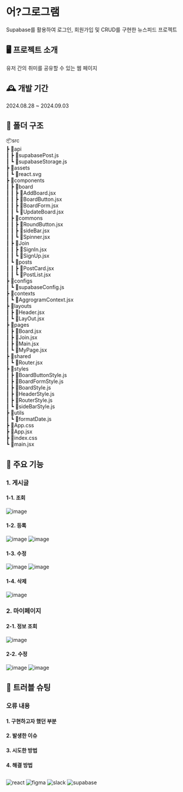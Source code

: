 # 어?그로그램

Supabase를 활용하여 로그인, 회원가입 및 CRUD를 구현한 뉴스피드 프로젝트

## 🖥️ 프로젝트 소개

유저 간의 취미를 공유할 수 있는 웹 페이지

## 🕰️ 개발 기간

2024.08.28 ~ 2024.09.03

## 📂 폴더 구조

📦src  
 ┣ 📂api  
 ┃ ┣ 📜supabasePost.js  
 ┃ ┗ 📜supabaseStorage.js  
 ┣ 📂assets  
 ┃ ┗ 📜react.svg  
 ┣ 📂components  
 ┃ ┣ 📂board  
 ┃ ┃ ┣ 📜AddBoard.jsx  
 ┃ ┃ ┣ 📜BoardButton.jsx  
 ┃ ┃ ┣ 📜BoardForm.jsx  
 ┃ ┃ ┗ 📜UpdateBoard.jsx  
 ┃ ┣ 📂commons  
 ┃ ┃ ┣ 📜RoundButton.jsx  
 ┃ ┃ ┣ 📜sideBar.jsx  
 ┃ ┃ ┗ 📜Spinner.jsx  
 ┃ ┣ 📂Join  
 ┃ ┃ ┣ 📜SignIn.jsx  
 ┃ ┃ ┗ 📜SignUp.jsx  
 ┃ ┗ 📂posts  
 ┃ ┃ ┣ 📜PostCard.jsx  
 ┃ ┃ ┗ 📜PostList.jsx  
 ┣ 📂configs  
 ┃ ┗ 📜supabaseConfig.js  
 ┣ 📂contexts  
 ┃ ┗ 📜AggrogramContext.jsx  
 ┣ 📂layouts  
 ┃ ┣ 📜Header.jsx  
 ┃ ┗ 📜LayOut.jsx  
 ┣ 📂pages  
 ┃ ┣ 📜Board.jsx  
 ┃ ┣ 📜Join.jsx  
 ┃ ┣ 📜Main.jsx  
 ┃ ┗ 📜MyPage.jsx  
 ┣ 📂shared  
 ┃ ┗ 📜Router.jsx  
 ┣ 📂styles  
 ┃ ┣ 📜BoardButtonStyle.js  
 ┃ ┣ 📜BoardFormStyle.js  
 ┃ ┣ 📜BoardStyle.js  
 ┃ ┣ 📜HeaderStyle.js  
 ┃ ┣ 📜RouterStyle.js  
 ┃ ┗ 📜sideBarStyle.js  
 ┣ 📂utils  
 ┃ ┗ 📜formatDate.js  
 ┣ 📜App.css  
 ┣ 📜App.jsx  
 ┣ 📜index.css  
 ┗ 📜main.jsx

## 🧩 주요 기능

### 1. 게시글

#### 1-1. 조회

![image](https://github.com/user-attachments/assets/455eb1e6-6db1-4624-b465-34b8f1c310e4)

#### 1-2. 등록

![image](https://github.com/user-attachments/assets/c52b44a7-5459-44bb-a8d9-84656b4fc91b)
![image](https://github.com/user-attachments/assets/1b827e38-e152-4213-aa17-3fe4869425fc)

#### 1-3. 수정

![image](https://github.com/user-attachments/assets/15633b41-7e54-4ed2-a911-fd2703bac3bc)
![image](https://github.com/user-attachments/assets/3b0b2e48-e358-4ed0-b0b9-09564d266828)

#### 1-4. 삭제

![image](https://github.com/user-attachments/assets/bd3998a7-2fe0-4c0b-aa2c-15e8c8b6ba3e)

### 2. 마이페이지

#### 2-1. 정보 조회

![image](https://github.com/user-attachments/assets/fddb765e-6901-4e19-ab02-d13915dc20b4)

#### 2-2. 수정

![image](https://github.com/user-attachments/assets/fd3eee17-239b-41a1-83e9-2a426acf69b3)
![image](https://github.com/user-attachments/assets/3ce0cc11-48ab-4490-957c-03009b8ee784)

## 🚨 트러블 슈팅

### 오류 내용

#### 1. 구현하고자 했던 부분

#### 2. 발생한 이슈

#### 3. 시도한 방법

#### 4. 해결 방법

##

![react](https://img.shields.io/badge/React-20232A?style=for-the-badge&logo=react&logoColor=61DAFB)
![figma](https://img.shields.io/badge/Figma-F24E1E?style=for-the-badge&logo=figma&logoColor=white)
![slack](https://img.shields.io/badge/Slack-4A154B?style=for-the-badge&logo=slack&logoColor=white)
![supabase](https://img.shields.io/badge/Supabase-181818?style=for-the-badge&logo=supabase&logoColor=white)
